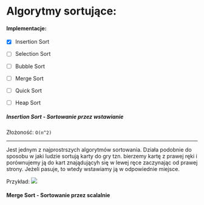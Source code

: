 # Algorytmy sortujące:

#### Implementacje:
- [x] Insertion Sort
- [ ] Selection Sort
- [ ] Bubble Sort
- [ ] Merge Sort
- [ ] Quick Sort
- [ ] Heap Sort


##### Insertion Sort - Sortowanie przez wstawianie
Złożoność: `O(n^2)`

---
Jest jednym z najprostrszych algorytmów sortowania. 
Działa podobnie do sposobu w jaki ludzie sortują karty do gry tzn. 
bierzemy kartę z prawej ręki i porównujemy ją do kart znajądującyh się w lewej ręce zaczynając od prawej strony. 
Jeżeli pasuje, to wtedy wstawiamy ją w odpowiednie miejsce.

Przykład:
![](https://pl.wikipedia.org/wiki/Sortowanie_przez_wstawianie#/media/Plik:Insertion-sort-example-300px.gif)

#### Merge Sort - Sortowanie przez scalalnie
